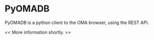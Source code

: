 # PyOMADB

PyOMADB is a python client to the OMA browser, using the REST API.

<< More information shortly. >>
